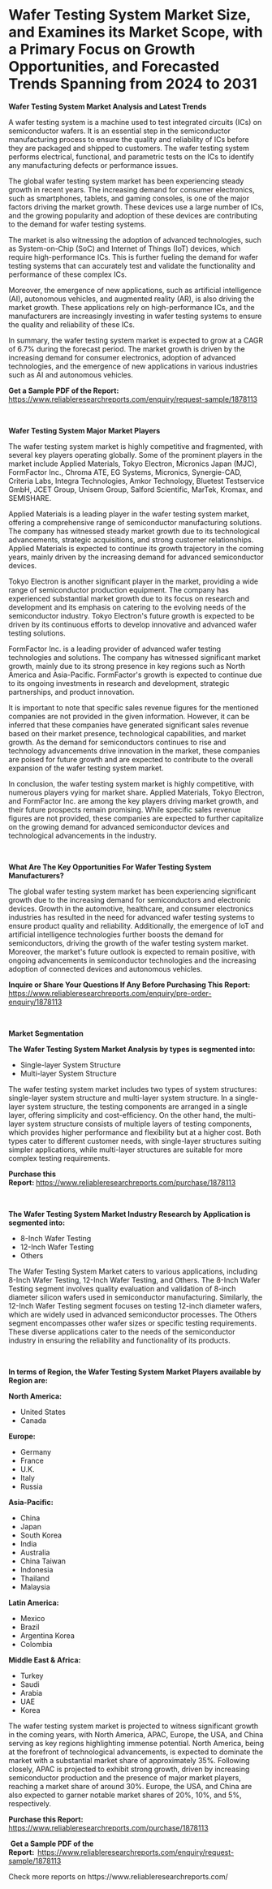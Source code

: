 <p><h1>Wafer Testing System Market Size, and Examines its Market Scope, with a Primary Focus on Growth Opportunities, and Forecasted Trends Spanning from 2024 to 2031</h1></p><p><strong>Wafer Testing System Market Analysis and Latest Trends</strong></p>
<p><p>A wafer testing system is a machine used to test integrated circuits (ICs) on semiconductor wafers. It is an essential step in the semiconductor manufacturing process to ensure the quality and reliability of ICs before they are packaged and shipped to customers. The wafer testing system performs electrical, functional, and parametric tests on the ICs to identify any manufacturing defects or performance issues.</p><p>The global wafer testing system market has been experiencing steady growth in recent years. The increasing demand for consumer electronics, such as smartphones, tablets, and gaming consoles, is one of the major factors driving the market growth. These devices use a large number of ICs, and the growing popularity and adoption of these devices are contributing to the demand for wafer testing systems.</p><p>The market is also witnessing the adoption of advanced technologies, such as System-on-Chip (SoC) and Internet of Things (IoT) devices, which require high-performance ICs. This is further fueling the demand for wafer testing systems that can accurately test and validate the functionality and performance of these complex ICs.</p><p>Moreover, the emergence of new applications, such as artificial intelligence (AI), autonomous vehicles, and augmented reality (AR), is also driving the market growth. These applications rely on high-performance ICs, and the manufacturers are increasingly investing in wafer testing systems to ensure the quality and reliability of these ICs.</p><p>In summary, the wafer testing system market is expected to grow at a CAGR of 6.7% during the forecast period. The market growth is driven by the increasing demand for consumer electronics, adoption of advanced technologies, and the emergence of new applications in various industries such as AI and autonomous vehicles.</p></p>
<p><strong>Get a Sample PDF of the Report:&nbsp;</strong> <a href="https://www.reliableresearchreports.com/enquiry/request-sample/1878113">https://www.reliableresearchreports.com/enquiry/request-sample/1878113</a></p>
<p>&nbsp;</p>
<p><strong>Wafer Testing System Major Market Players</strong></p>
<p><p>The wafer testing system market is highly competitive and fragmented, with several key players operating globally. Some of the prominent players in the market include Applied Materials, Tokyo Electron, Micronics Japan (MJC), FormFactor Inc., Chroma ATE, EG Systems, Micronics, Synergie-CAD, Criteria Labs, Integra Technologies, Amkor Technology, Bluetest Testservice GmbH, JCET Group, Unisem Group, Salford Scientific, MarTek, Kromax, and SEMISHARE.</p><p>Applied Materials is a leading player in the wafer testing system market, offering a comprehensive range of semiconductor manufacturing solutions. The company has witnessed steady market growth due to its technological advancements, strategic acquisitions, and strong customer relationships. Applied Materials is expected to continue its growth trajectory in the coming years, mainly driven by the increasing demand for advanced semiconductor devices.</p><p>Tokyo Electron is another significant player in the market, providing a wide range of semiconductor production equipment. The company has experienced substantial market growth due to its focus on research and development and its emphasis on catering to the evolving needs of the semiconductor industry. Tokyo Electron's future growth is expected to be driven by its continuous efforts to develop innovative and advanced wafer testing solutions.</p><p>FormFactor Inc. is a leading provider of advanced wafer testing technologies and solutions. The company has witnessed significant market growth, mainly due to its strong presence in key regions such as North America and Asia-Pacific. FormFactor's growth is expected to continue due to its ongoing investments in research and development, strategic partnerships, and product innovation.</p><p>It is important to note that specific sales revenue figures for the mentioned companies are not provided in the given information. However, it can be inferred that these companies have generated significant sales revenue based on their market presence, technological capabilities, and market growth. As the demand for semiconductors continues to rise and technology advancements drive innovation in the market, these companies are poised for future growth and are expected to contribute to the overall expansion of the wafer testing system market.</p><p>In conclusion, the wafer testing system market is highly competitive, with numerous players vying for market share. Applied Materials, Tokyo Electron, and FormFactor Inc. are among the key players driving market growth, and their future prospects remain promising. While specific sales revenue figures are not provided, these companies are expected to further capitalize on the growing demand for advanced semiconductor devices and technological advancements in the industry.</p></p>
<p>&nbsp;</p>
<p><strong>What Are The Key Opportunities For Wafer Testing System Manufacturers?</strong></p>
<p><p>The global wafer testing system market has been experiencing significant growth due to the increasing demand for semiconductors and electronic devices. Growth in the automotive, healthcare, and consumer electronics industries has resulted in the need for advanced wafer testing systems to ensure product quality and reliability. Additionally, the emergence of IoT and artificial intelligence technologies further boosts the demand for semiconductors, driving the growth of the wafer testing system market. Moreover, the market's future outlook is expected to remain positive, with ongoing advancements in semiconductor technologies and the increasing adoption of connected devices and autonomous vehicles.</p></p>
<p><strong>Inquire or Share Your Questions If Any Before Purchasing This Report:</strong> <a href="https://www.reliableresearchreports.com/enquiry/pre-order-enquiry/1878113">https://www.reliableresearchreports.com/enquiry/pre-order-enquiry/1878113</a></p>
<p>&nbsp;</p>
<p><strong>Market Segmentation</strong></p>
<p><strong>The Wafer Testing System Market Analysis by types is segmented into:</strong></p>
<p><ul><li>Single-layer System Structure</li><li>Multi-layer System Structure</li></ul></p>
<p><p>The wafer testing system market includes two types of system structures: single-layer system structure and multi-layer system structure. In a single-layer system structure, the testing components are arranged in a single layer, offering simplicity and cost-efficiency. On the other hand, the multi-layer system structure consists of multiple layers of testing components, which provides higher performance and flexibility but at a higher cost. Both types cater to different customer needs, with single-layer structures suiting simpler applications, while multi-layer structures are suitable for more complex testing requirements.</p></p>
<p><strong>Purchase this Report:&nbsp;</strong><a href="https://www.reliableresearchreports.com/purchase/1878113">https://www.reliableresearchreports.com/purchase/1878113</a></p>
<p>&nbsp;</p>
<p><strong>The Wafer Testing System Market Industry Research by Application is segmented into:</strong></p>
<p><ul><li>8-Inch Wafer Testing</li><li>12-Inch Wafer Testing</li><li>Others</li></ul></p>
<p><p>The Wafer Testing System Market caters to various applications, including 8-Inch Wafer Testing, 12-Inch Wafer Testing, and Others. The 8-Inch Wafer Testing segment involves quality evaluation and validation of 8-inch diameter silicon wafers used in semiconductor manufacturing. Similarly, the 12-Inch Wafer Testing segment focuses on testing 12-inch diameter wafers, which are widely used in advanced semiconductor processes. The Others segment encompasses other wafer sizes or specific testing requirements. These diverse applications cater to the needs of the semiconductor industry in ensuring the reliability and functionality of its products.</p></p>
<p>&nbsp;</p>
<p><strong>In terms of Region, the Wafer Testing System Market Players available by Region are:</strong></p>
<p>
    <p> <strong> North America: </strong>
        <ul>
            <li>United States</li>
            <li>Canada</li>
        </ul>
        </p> 
    <p> <strong> Europe: </strong>
        <ul>
            <li>Germany</li>
            <li>France</li>
            <li>U.K.</li>
            <li>Italy</li>
            <li>Russia</li>
        </ul>
        </p> 
    <p> <strong> Asia-Pacific: </strong>
        <ul>
            <li>China</li>
            <li>Japan</li>
            <li>South Korea</li>
            <li>India</li>
            <li>Australia</li>
            <li>China Taiwan</li>
            <li>Indonesia</li>
            <li>Thailand</li>
            <li>Malaysia</li>
        </ul>
        </p> 
    <p> <strong> Latin America: </strong>
        <ul>
            <li>Mexico</li>
            <li>Brazil</li>
            <li>Argentina Korea</li>
            <li>Colombia</li>
        </ul>
        </p> 
    <p> <strong> Middle East & Africa: </strong>
        <ul>
            <li>Turkey</li>
            <li>Saudi</li>
            <li>Arabia</li>
            <li>UAE</li>
            <li>Korea</li>
        </ul>
    </p>
    </p>
<p><p>The wafer testing system market is projected to witness significant growth in the coming years, with North America, APAC, Europe, the USA, and China serving as key regions highlighting immense potential. North America, being at the forefront of technological advancements, is expected to dominate the market with a substantial market share of approximately 35%. Following closely, APAC is projected to exhibit strong growth, driven by increasing semiconductor production and the presence of major market players, reaching a market share of around 30%. Europe, the USA, and China are also expected to garner notable market shares of 20%, 10%, and 5%, respectively.</p></p>
<p><strong>Purchase this Report: </strong><a href="https://www.reliableresearchreports.com/purchase/1878113">https://www.reliableresearchreports.com/purchase/1878113</a></p>
<p>&nbsp;<strong>Get a Sample PDF of the Report:&nbsp;&nbsp;</strong><a href="https://www.reliableresearchreports.com/enquiry/request-sample/1878113">https://www.reliableresearchreports.com/enquiry/request-sample/1878113</a></p>
<p><strong></strong></p>
<p>Check more reports on https://www.reliableresearchreports.com/</p>